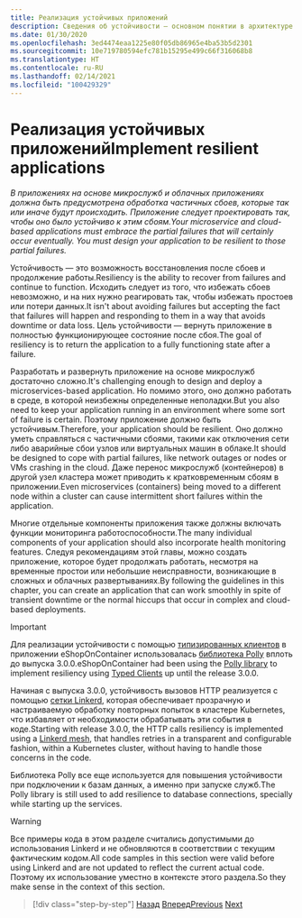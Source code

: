 ```yaml
---
title: Реализация устойчивых приложений
description: Сведения об устойчивости — основном понятии в архитектуре микрослужб. Вам необходимо знать, как правильно обрабатывать возникающие временные сбои.
ms.date: 01/30/2020
ms.openlocfilehash: 3ed4474eaa1225e80f05db86965e4ba53b5d2301
ms.sourcegitcommit: 10e719780594efc781b15295e499c66f316068b8
ms.translationtype: HT
ms.contentlocale: ru-RU
ms.lasthandoff: 02/14/2021
ms.locfileid: "100429329"
---
```

# <a name="implement-resilient-applications"></a><span data-ttu-id="1c38b-104">Реализация устойчивых приложений</span><span class="sxs-lookup"><span data-stu-id="1c38b-104">Implement resilient applications</span></span>

<span data-ttu-id="1c38b-105">*В приложениях на основе микрослужб и облачных приложениях должна быть предусмотрена обработка частичных сбоев, которые так или иначе будут происходить. Приложение следует проектировать так, чтобы оно было устойчиво к этим сбоям.*</span><span class="sxs-lookup"><span data-stu-id="1c38b-105">*Your microservice and cloud-based applications must embrace the partial failures that will certainly occur eventually. You must design your application to be resilient to those partial failures.*</span></span>

<span data-ttu-id="1c38b-106">Устойчивость — это возможность восстановления после сбоев и продолжение работы.</span><span class="sxs-lookup"><span data-stu-id="1c38b-106">Resiliency is the ability to recover from failures and continue to function.</span></span> <span data-ttu-id="1c38b-107">Исходить следует из того, что избежать сбоев невозможно, и на них нужно реагировать так, чтобы избежать простоев или потери данных.</span><span class="sxs-lookup"><span data-stu-id="1c38b-107">It isn't about avoiding failures but accepting the fact that failures will happen and responding to them in a way that avoids downtime or data loss.</span></span> <span data-ttu-id="1c38b-108">Цель устойчивости — вернуть приложение в полностью функционирующее состояние после сбоя.</span><span class="sxs-lookup"><span data-stu-id="1c38b-108">The goal of resiliency is to return the application to a fully functioning state after a failure.</span></span>

<span data-ttu-id="1c38b-109">Разработать и развернуть приложение на основе микрослужб достаточно сложно.</span><span class="sxs-lookup"><span data-stu-id="1c38b-109">It's challenging enough to design and deploy a microservices-based application.</span></span> <span data-ttu-id="1c38b-110">Но помимо этого, оно должно работать в среде, в которой неизбежны определенные неполадки.</span><span class="sxs-lookup"><span data-stu-id="1c38b-110">But you also need to keep your application running in an environment where some sort of failure is certain.</span></span> <span data-ttu-id="1c38b-111">Поэтому приложение должно быть устойчивым.</span><span class="sxs-lookup"><span data-stu-id="1c38b-111">Therefore, your application should be resilient.</span></span> <span data-ttu-id="1c38b-112">Оно должно уметь справляться с частичными сбоями, такими как отключения сети либо аварийные сбои узлов или виртуальных машин в облаке.</span><span class="sxs-lookup"><span data-stu-id="1c38b-112">It should be designed to cope with partial failures, like network outages or nodes or VMs crashing in the cloud.</span></span> <span data-ttu-id="1c38b-113">Даже перенос микрослужб (контейнеров) в другой узел кластера может приводить к кратковременным сбоям в приложении.</span><span class="sxs-lookup"><span data-stu-id="1c38b-113">Even microservices (containers) being moved to a different node within a cluster can cause intermittent short failures within the application.</span></span>

<span data-ttu-id="1c38b-114">Многие отдельные компоненты приложения также должны включать функции мониторинга работоспособности.</span><span class="sxs-lookup"><span data-stu-id="1c38b-114">The many individual components of your application should also incorporate health monitoring features.</span></span> <span data-ttu-id="1c38b-115">Следуя рекомендациям этой главы, можно создать приложение, которое будет продолжать работать, несмотря на временные простои или небольшие неисправности, возникающие в сложных и облачных развертываниях.</span><span class="sxs-lookup"><span data-stu-id="1c38b-115">By following the guidelines in this chapter, you can create an application that can work smoothly in spite of transient downtime or the normal hiccups that occur in complex and cloud-based deployments.</span></span>

>[!IMPORTANT]
> <span data-ttu-id="1c38b-116">Для реализации устойчивости с помощью [типизированных клиентов](./use-httpclientfactory-to-implement-resilient-http-requests.md) в приложении eShopOnContainer использовалась [библиотека Polly](https://thepollyproject.azurewebsites.net/) вплоть до выпуска 3.0.0.</span><span class="sxs-lookup"><span data-stu-id="1c38b-116">eShopOnContainer had been using the [Polly library](https://thepollyproject.azurewebsites.net/) to implement resiliency using [Typed Clients](./use-httpclientfactory-to-implement-resilient-http-requests.md) up until the release 3.0.0.</span></span>
>
> <span data-ttu-id="1c38b-117">Начиная с выпуска 3.0.0, устойчивость вызовов HTTP реализуется с помощью [сетки Linkerd](https://linkerd.io/), которая обеспечивает прозрачную и настраиваемую обработку повторных попыток в кластере Kubernetes, что избавляет от необходимости обрабатывать эти события в коде.</span><span class="sxs-lookup"><span data-stu-id="1c38b-117">Starting with release 3.0.0, the HTTP calls resiliency is implemented using a [Linkerd mesh](https://linkerd.io/), that handles retries in a transparent and configurable fashion, within a Kubernetes cluster, without having to handle those concerns in the code.</span></span>
>
> <span data-ttu-id="1c38b-118">Библиотека Polly все еще используется для повышения устойчивости при подключении к базам данных, а именно при запуске служб.</span><span class="sxs-lookup"><span data-stu-id="1c38b-118">The Polly library is still used to add resilience to database connections, specially while starting up the services.</span></span>

>[!WARNING]
> <span data-ttu-id="1c38b-119">Все примеры кода в этом разделе считались допустимыми до использования Linkerd и не обновляются в соответствии с текущим фактическим кодом.</span><span class="sxs-lookup"><span data-stu-id="1c38b-119">All code samples in this section were valid before using Linkerd and are not updated to reflect the current actual code.</span></span> <span data-ttu-id="1c38b-120">Поэтому их использование уместно в контексте этого раздела.</span><span class="sxs-lookup"><span data-stu-id="1c38b-120">So they make sense in the context of this section.</span></span>

>[!div class="step-by-step"]
><span data-ttu-id="1c38b-121">[Назад](../microservice-ddd-cqrs-patterns/microservice-application-layer-implementation-web-api.md)
>[Вперед](handle-partial-failure.md)</span><span class="sxs-lookup"><span data-stu-id="1c38b-121">[Previous](../microservice-ddd-cqrs-patterns/microservice-application-layer-implementation-web-api.md)
[Next](handle-partial-failure.md)</span></span>
